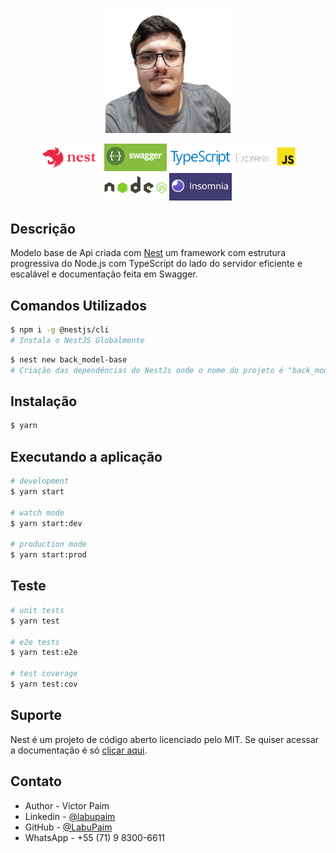 

<p align="center">
  <img src="public\img\labuPaim-SemFundo.png" width="200" alt="Nest Logo" />
</p>

<p align="center">
  <a href="https://docs.nestjs.com/" target="blank"><img src="public\img\nest.png" width="100" alt="Nest Logo" /></a>
  <a href="https://swagger.io/" target="blank"><img src="public\img\swagger.png" width="100" alt="Swagger Logo" /></a>
  <a href="https://www.typescriptlang.org/" target="blank"><img src="public\img\TS.png" width="100" alt="TypeScript Logo"/></a>
  <a href="http://expressjs.com/pt-br/" target="blank"><img src="public\img\express.png" width="100" alt="ExpressJS Logo"/></a>  
  <a href="https://nodejs.org/en/" target="blank"><img src="public\img\node.png" width="100"  alt="NodeJs Logo" /></a>
  <a href="https://insomnia.rest/" target="blank"><img src="public\img\insomnia.png" width="100"  alt="Insomnia Logo" /></a>

</p>    

## Descrição

Modelo base de Api criada com [Nest](https://github.com/nestjs/nest) um framework com estrutura progressiva do Node.js com TypeScript do lado do servidor eficiente e escalável e documentação feita em Swagger.

## Comandos Utilizados

```bash
$ npm i -g @nestjs/cli
# Instala o NestJS Globalmente
```

```bash
$ nest new back_model-base
# Criação das dependências do NestJs onde o nome do projeto é "back_model-base"
```

## Instalação

```bash
$ yarn
```

## Executando a aplicação

```bash
# development
$ yarn start

# watch mode
$ yarn start:dev

# production mode
$ yarn start:prod
```

## Teste

```bash
# unit tests
$ yarn test

# e2e tests
$ yarn test:e2e

# test coverage
$ yarn test:cov
```

## Suporte

Nest é um projeto de código aberto licenciado pelo MIT. Se quiser acessar a documentação é só  [clicar aqui](https://docs.nestjs.com/).

## Contato

- Author - Victor Paim
- Linkedin - [@labupaim](https://www.linkedin.com/in/labupaim/)
- GitHub - [@LabuPaim](https://github.com/LabuPaim)
- WhatsApp -  +55 (71) 9 8300-6611
